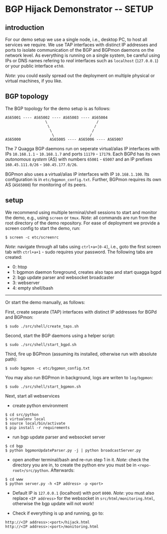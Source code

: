 # BGP Hijack Demonstrator -- SETUP

## introduction

For our demo setup we use a single node, i.e., desktop PC, to host all services we require. We use TAP interfaces with distinct IP addresses and ports to isolate communication of the BGP and BGPmon daemons on the network level. As everything is running on a single system, be careful using IPs or DNS names refering to _real_ interfaces such as `localhost` (`127.0.0.1`) or your public interface `eth0`. 

_Note_: you could easily spread out the deployment on multiple physical or virtual machines, if you like.

## BGP topology

The BGP topology for the demo setup is as follows:

```
AS65001 ---- AS65002 ---- AS65003 ---- AS65004 
                  \                      / 
                   \                    /
                    \                  /
                     \                /  
AS65000             AS65005 ---- AS65006 ---- AS65007
```

The 7 Quagga BGP daemons run on seperate virtual/alias IP interfaces with IPs `10.168.1.1` - `10.168.1.7` and ports `11179` - `17179`. Each BGPd has its own _autonomous system_ (AS) with numbers `65001` - `65007` and an IP prefixes `160.45.111.0/26` - `160.45.177.0/26`.

BGPmon also uses a virtual/alias IP interfaces with IP `10.168.1.100`.  Its configuration is in `etc/bgpmon_config.txt`. Further, BGPmon requires its own AS (`AS65000`) for monitoring of its peers.

## setup

We recommend using multiple terminal/shell sessions to start and monitor the demo, e.g., using `screen` or `tmux`. _Note_: all commands are run from the root directory of the demo repository. For ease of deployment we provide a screen config to start the demo, run:

    $ screen -c etc/screenrc

_Note_: navigate through all tabs using `ctrl+a+[0-4]`, i.e., goto the first screen tab with `ctrl+a+1` - sudo requires your password. The following tabs are created:

- 0: htop 
- 1: bgpmon daemon foreground, creates also taps and start quagga bgpd
- 2: bgp update parser and websocket broadcaster
- 3: webserver
- 4: empty shell/bash

-----

Or start the demo manually, as follows:

First, create separate (TAP) interfaces with distinct IP addresses for BGPd and BGPmon:
    
    $ sudo ./src/shell/create_taps.sh

Second, start the BGP daemons using a helper script:
    
    $ sudo ./src/shell/start_bgpd.sh

Third, fire up BGPmon (assuming its installed, otherwise run with absolute path):

	$ sudo bgpmon -c etc/bgpmon_config.txt

You may also run BGPmon in background, logs are writen to `log/bgpmon`:

	$ sudo ./src/shell/start_bgpmon.sh

Next, start all webservices

* create python environment
```
$ cd src/python
$ virtualenv local
$ source local/bin/activate
$ pip install -r requirements
```

* run bgp update parser and websocket server
```
$ cd bgp
$ python bgpmonUpdateParser.py -j | python broadcastServer.py
```

* open another terminal/bash and re-run step 1 in it. _Note_: check the directory you are in, to create the python env you must be in `<repo-root>/src/python`. Afterwards:
```
$ cd www
$ python server.py -h <IP address> -p <port>
```

* Default IP is `127.0.0.1` (localhost) with port `8000`. _Note_: you must also replace `<IP address>` for the websocket in `src/html/monitoring.html`, otherwise the bgp update will not work!

* Check if everything is up and running, go to:
```
http://<IP address>:<port>/hijack.html
http://<IP address>:<port>/monitoring.html
```